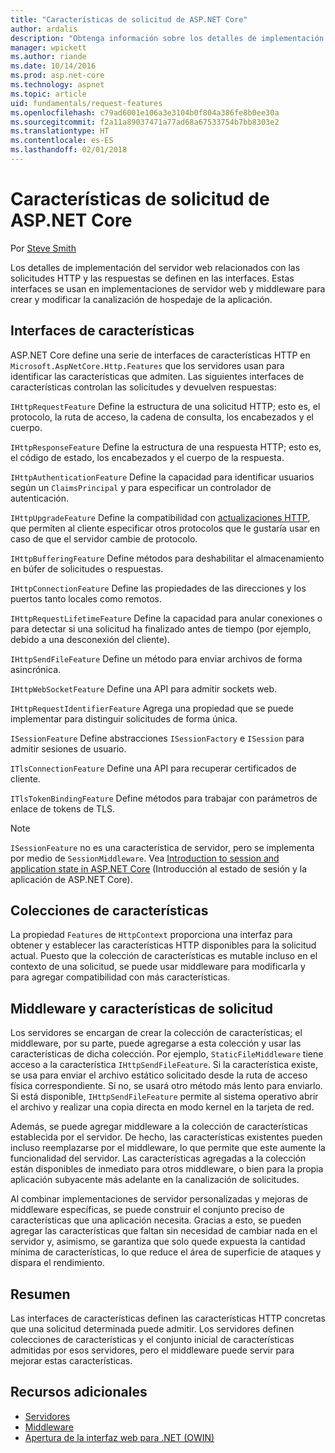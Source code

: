 ```yaml
---
title: "Características de solicitud de ASP.NET Core"
author: ardalis
description: "Obtenga información sobre los detalles de implementación del servidor web relacionados con las solicitudes HTTP y las respuestas que se definen en las interfaces de ASP.NET Core."
manager: wpickett
ms.author: riande
ms.date: 10/14/2016
ms.prod: asp.net-core
ms.technology: aspnet
ms.topic: article
uid: fundamentals/request-features
ms.openlocfilehash: c79ad6001e106a3e3104b0f804a386fe8b0ee30a
ms.sourcegitcommit: f2a11a89037471a77ad68a67533754b7bb8303e2
ms.translationtype: HT
ms.contentlocale: es-ES
ms.lasthandoff: 02/01/2018
---
```

# <a name="request-features-in-aspnet-core"></a>Características de solicitud de ASP.NET Core

Por [Steve Smith](https://ardalis.com/)

Los detalles de implementación del servidor web relacionados con las solicitudes HTTP y las respuestas se definen en las interfaces. Estas interfaces se usan en implementaciones de servidor web y middleware para crear y modificar la canalización de hospedaje de la aplicación.

## <a name="feature-interfaces"></a>Interfaces de características

ASP.NET Core define una serie de interfaces de características HTTP en `Microsoft.AspNetCore.Http.Features` que los servidores usan para identificar las características que admiten. Las siguientes interfaces de características controlan las solicitudes y devuelven respuestas:

`IHttpRequestFeature` Define la estructura de una solicitud HTTP; esto es, el protocolo, la ruta de acceso, la cadena de consulta, los encabezados y el cuerpo.

`IHttpResponseFeature` Define la estructura de una respuesta HTTP; esto es, el código de estado, los encabezados y el cuerpo de la respuesta.

`IHttpAuthenticationFeature` Define la capacidad para identificar usuarios según un `ClaimsPrincipal` y para especificar un controlador de autenticación.

`IHttpUpgradeFeature` Define la compatibilidad con [actualizaciones HTTP](https://tools.ietf.org/html/rfc2616.html#section-14.42), que permiten al cliente especificar otros protocolos que le gustaría usar en caso de que el servidor cambie de protocolo.

`IHttpBufferingFeature` Define métodos para deshabilitar el almacenamiento en búfer de solicitudes o respuestas.

`IHttpConnectionFeature` Define las propiedades de las direcciones y los puertos tanto locales como remotos.

`IHttpRequestLifetimeFeature` Define la capacidad para anular conexiones o para detectar si una solicitud ha finalizado antes de tiempo (por ejemplo, debido a una desconexión del cliente).

`IHttpSendFileFeature` Define un método para enviar archivos de forma asincrónica.

`IHttpWebSocketFeature` Define una API para admitir sockets web.

`IHttpRequestIdentifierFeature` Agrega una propiedad que se puede implementar para distinguir solicitudes de forma única.

`ISessionFeature` Define abstracciones `ISessionFactory` e `ISession` para admitir sesiones de usuario.

`ITlsConnectionFeature` Define una API para recuperar certificados de cliente.

`ITlsTokenBindingFeature` Define métodos para trabajar con parámetros de enlace de tokens de TLS.

> [!NOTE]
> `ISessionFeature` no es una característica de servidor, pero se implementa por medio de `SessionMiddleware`. Vea [Introduction to session and application state in ASP.NET Core](app-state.md) (Introducción al estado de sesión y la aplicación de ASP.NET Core).

## <a name="feature-collections"></a>Colecciones de características

La propiedad `Features` de `HttpContext` proporciona una interfaz para obtener y establecer las características HTTP disponibles para la solicitud actual. Puesto que la colección de características es mutable incluso en el contexto de una solicitud, se puede usar middleware para modificarla y para agregar compatibilidad con más características.

## <a name="middleware-and-request-features"></a>Middleware y características de solicitud

Los servidores se encargan de crear la colección de características; el middleware, por su parte, puede agregarse a esta colección y usar las características de dicha colección. Por ejemplo, `StaticFileMiddleware` tiene acceso a la característica `IHttpSendFileFeature`. Si la característica existe, se usa para enviar el archivo estático solicitado desde la ruta de acceso física correspondiente. Si no, se usará otro método más lento para enviarlo. Si está disponible, `IHttpSendFileFeature` permite al sistema operativo abrir el archivo y realizar una copia directa en modo kernel en la tarjeta de red.

Además, se puede agregar middleware a la colección de características establecida por el servidor. De hecho, las características existentes pueden incluso reemplazarse por el middleware, lo que permite que este aumente la funcionalidad del servidor. Las características agregadas a la colección están disponibles de inmediato para otros middleware, o bien para la propia aplicación subyacente más adelante en la canalización de solicitudes.

Al combinar implementaciones de servidor personalizadas y mejoras de middleware específicas, se puede construir el conjunto preciso de características que una aplicación necesita. Gracias a esto, se pueden agregar las características que faltan sin necesidad de cambiar nada en el servidor y, asimismo, se garantiza que solo quede expuesta la cantidad mínima de características, lo que reduce el área de superficie de ataques y dispara el rendimiento.

## <a name="summary"></a>Resumen

Las interfaces de características definen las características HTTP concretas que una solicitud determinada puede admitir. Los servidores definen colecciones de características y el conjunto inicial de características admitidas por esos servidores, pero el middleware puede servir para mejorar estas características.

## <a name="additional-resources"></a>Recursos adicionales

* [Servidores](xref:fundamentals/servers/index)
* [Middleware](xref:fundamentals/middleware/index)
* [Apertura de la interfaz web para .NET (OWIN)](xref:fundamentals/owin)
